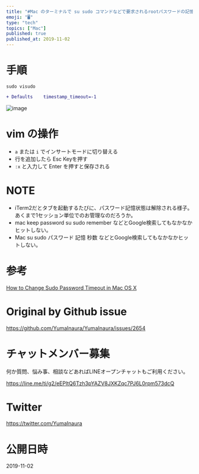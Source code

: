 ```yaml
---
title: "#Mac のターミナルで su sudo コマンドなどで要求されるrootパスワードの記憶時間=タイムアウト時間を設定する"
emoji: "🖥"
type: "tech"
topics: ["Mac"]
published: true
published_at: 2019-11-02
---
```


# 手順

```
sudo visudo
```

```diff
+ Defaults    timestamp_timeout=-1
```

![image](https://user-images.githubusercontent.com/13635059/68066177-0f3b7080-fd77-11e9-8e57-35b9df3e101e.png)

# vim の操作

- `a` または `i` でインサートモードに切り替える
- 行を追加したら Esc Keyを押す
- `:x` と入力して Enter を押すと保存される

# NOTE

- iTerm2だとタブを起動するたびに、パスワード記憶状態は解除される様子。あくまで1セッション単位でのお管理なのだろうか。
- mac keep password su sudo remember などとGoogle検索してもなかなかヒットしない。
- Mac su sudo パスワード 記憶 秒数 などとGoogle検索してもなかなかヒットしない。

# 参考

[How to Change Sudo Password Timeout in Mac OS X](http://osxdaily.com/2016/05/05/change-sudo-password-timeout/)

# Original by Github issue

https://github.com/YumaInaura/YumaInaura/issues/2654








<!-- Update From Qiita API -->

# チャットメンバー募集


何か質問、悩み事、相談などあればLINEオープンチャットもご利用ください。

https://line.me/ti/g2/eEPltQ6Tzh3pYAZV8JXKZqc7PJ6L0rpm573dcQ





# Twitter


https://twitter.com/YumaInaura


<!-- Update From Qiita API -->



# 公開日時

2019-11-02
